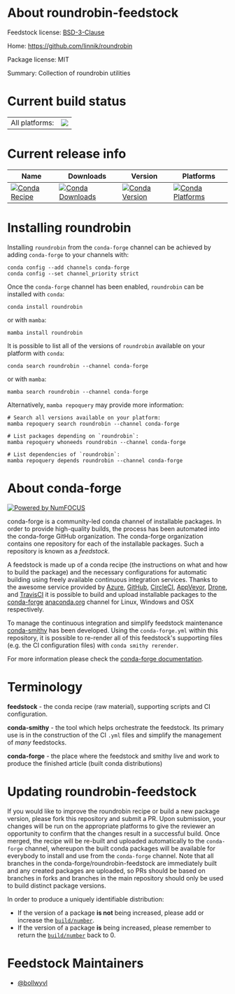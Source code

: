 About roundrobin-feedstock
==========================

Feedstock license: [BSD-3-Clause](https://github.com/conda-forge/roundrobin-feedstock/blob/main/LICENSE.txt)

Home: https://github.com/linnik/roundrobin

Package license: MIT

Summary: Collection of roundrobin utilities

Current build status
====================


<table><tr><td>All platforms:</td>
    <td>
      <a href="https://dev.azure.com/conda-forge/feedstock-builds/_build/latest?definitionId=13547&branchName=main">
        <img src="https://dev.azure.com/conda-forge/feedstock-builds/_apis/build/status/roundrobin-feedstock?branchName=main">
      </a>
    </td>
  </tr>
</table>

Current release info
====================

| Name | Downloads | Version | Platforms |
| --- | --- | --- | --- |
| [![Conda Recipe](https://img.shields.io/badge/recipe-roundrobin-green.svg)](https://anaconda.org/conda-forge/roundrobin) | [![Conda Downloads](https://img.shields.io/conda/dn/conda-forge/roundrobin.svg)](https://anaconda.org/conda-forge/roundrobin) | [![Conda Version](https://img.shields.io/conda/vn/conda-forge/roundrobin.svg)](https://anaconda.org/conda-forge/roundrobin) | [![Conda Platforms](https://img.shields.io/conda/pn/conda-forge/roundrobin.svg)](https://anaconda.org/conda-forge/roundrobin) |

Installing roundrobin
=====================

Installing `roundrobin` from the `conda-forge` channel can be achieved by adding `conda-forge` to your channels with:

```
conda config --add channels conda-forge
conda config --set channel_priority strict
```

Once the `conda-forge` channel has been enabled, `roundrobin` can be installed with `conda`:

```
conda install roundrobin
```

or with `mamba`:

```
mamba install roundrobin
```

It is possible to list all of the versions of `roundrobin` available on your platform with `conda`:

```
conda search roundrobin --channel conda-forge
```

or with `mamba`:

```
mamba search roundrobin --channel conda-forge
```

Alternatively, `mamba repoquery` may provide more information:

```
# Search all versions available on your platform:
mamba repoquery search roundrobin --channel conda-forge

# List packages depending on `roundrobin`:
mamba repoquery whoneeds roundrobin --channel conda-forge

# List dependencies of `roundrobin`:
mamba repoquery depends roundrobin --channel conda-forge
```


About conda-forge
=================

[![Powered by
NumFOCUS](https://img.shields.io/badge/powered%20by-NumFOCUS-orange.svg?style=flat&colorA=E1523D&colorB=007D8A)](https://numfocus.org)

conda-forge is a community-led conda channel of installable packages.
In order to provide high-quality builds, the process has been automated into the
conda-forge GitHub organization. The conda-forge organization contains one repository
for each of the installable packages. Such a repository is known as a *feedstock*.

A feedstock is made up of a conda recipe (the instructions on what and how to build
the package) and the necessary configurations for automatic building using freely
available continuous integration services. Thanks to the awesome service provided by
[Azure](https://azure.microsoft.com/en-us/services/devops/), [GitHub](https://github.com/),
[CircleCI](https://circleci.com/), [AppVeyor](https://www.appveyor.com/),
[Drone](https://cloud.drone.io/welcome), and [TravisCI](https://travis-ci.com/)
it is possible to build and upload installable packages to the
[conda-forge](https://anaconda.org/conda-forge) [anaconda.org](https://anaconda.org/)
channel for Linux, Windows and OSX respectively.

To manage the continuous integration and simplify feedstock maintenance
[conda-smithy](https://github.com/conda-forge/conda-smithy) has been developed.
Using the ``conda-forge.yml`` within this repository, it is possible to re-render all of
this feedstock's supporting files (e.g. the CI configuration files) with ``conda smithy rerender``.

For more information please check the [conda-forge documentation](https://conda-forge.org/docs/).

Terminology
===========

**feedstock** - the conda recipe (raw material), supporting scripts and CI configuration.

**conda-smithy** - the tool which helps orchestrate the feedstock.
                   Its primary use is in the construction of the CI ``.yml`` files
                   and simplify the management of *many* feedstocks.

**conda-forge** - the place where the feedstock and smithy live and work to
                  produce the finished article (built conda distributions)


Updating roundrobin-feedstock
=============================

If you would like to improve the roundrobin recipe or build a new
package version, please fork this repository and submit a PR. Upon submission,
your changes will be run on the appropriate platforms to give the reviewer an
opportunity to confirm that the changes result in a successful build. Once
merged, the recipe will be re-built and uploaded automatically to the
`conda-forge` channel, whereupon the built conda packages will be available for
everybody to install and use from the `conda-forge` channel.
Note that all branches in the conda-forge/roundrobin-feedstock are
immediately built and any created packages are uploaded, so PRs should be based
on branches in forks and branches in the main repository should only be used to
build distinct package versions.

In order to produce a uniquely identifiable distribution:
 * If the version of a package **is not** being increased, please add or increase
   the [``build/number``](https://docs.conda.io/projects/conda-build/en/latest/resources/define-metadata.html#build-number-and-string).
 * If the version of a package **is** being increased, please remember to return
   the [``build/number``](https://docs.conda.io/projects/conda-build/en/latest/resources/define-metadata.html#build-number-and-string)
   back to 0.

Feedstock Maintainers
=====================

* [@bollwyvl](https://github.com/bollwyvl/)

